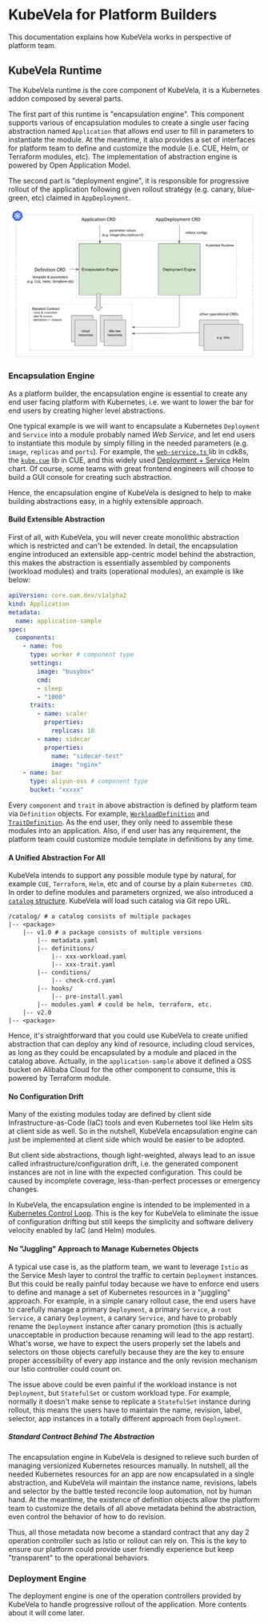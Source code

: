 # KubeVela for Platform Builders

This documentation explains how KubeVela works in perspective of platform team.

## KubeVela Runtime

The KubeVela runtime is the core component of KubeVela, it is a Kubernetes addon composed by several parts.

The first part of this runtime is "encapsulation engine". This component supports various of encapsulation modules to create a single user facing abstraction named `Application` that allows end user to fill in parameters to instantiate the module. At the meantime, it also provides a set of interfaces for platform team to define and customize the module (i.e. CUE, Helm, or Terraform modules, etc). The implementation of abstraction engine is powered by Open Application Model.

The second part is "deployment engine", it is responsible for progressive rollout of the application following given rollout strategy (e.g. canary, blue-green, etc) claimed in `AppDeployment`.

![alt](../../resources/kubevela-runtime.png)

### Encapsulation Engine

As a platform builder, the encapsulation engine is essential to create any end user facing platform with Kubernetes, i.e. we want to lower the bar for end users by creating higher level abstractions. 

One typical example is we will want to encapsulate a Kubernetes `Deployment` and `Service` into a module probably named *Web Service*, and let end users to instantiate this module by simply filling in the needed parameters (e.g. `image`, `replicas` and `ports`). For example, the [`web-service.ts` ](https://github.com/awslabs/cdk8s/blob/master/examples/typescript/web-service/web-service.ts) lib in cdk8s, the [`kube.cue`](https://github.com/cuelang/cue/blob/b8b489251a3f9ea318830788794c1b4a753031c0/doc/tutorial/kubernetes/quick/services/kube.cue#L70) lib in CUE, and this widely used [Deployment + Service](https://docs.bitnami.com/tutorials/create-your-first-helm-chart/) Helm chart. Of course, some teams with great frontend engineers will choose to build a GUI console for creating such abstraction.

Hence, the encapsulation engine of KubeVela is designed to help to make building abstractions easy, in a highly extensible approach. 

#### Build Extensible Abstraction

First of all, with KubeVela, you will never create monolithic abstraction which is restricted and can't be extended. In detail, the encapsulation engine introduced an extensible app-centric model behind the abstraction, this makes the abstraction is essentially assembled by components (workload modules) and traits (operational modules), an example is like below:

```yaml
apiVersion: core.oam.dev/v1alpha2
kind: Application
metadata:
  name: application-sample
spec:
  components:
    - name: foo
      type: worker # component type
      settings:
        image: "busybox"
        cmd:
        - sleep
        - "1000"
      traits:
        - name: scaler
          properties:
            replicas: 10
        - name: sidecar
          properties:
            name: "sidecar-test"
            image: "nginx"
    - name: bar
      type: aliyun-oss # component type
      bucket: "xxxxx"
```

Every `component` and `trait` in above abstraction is defined by platform team via `Definition` objects. For example, [`WorkloadDefinition`](https://github.com/oam-dev/kubevela/tree/master/config/samples/application#workload-definition) and [`TraitDefinition`](https://github.com/oam-dev/kubevela/tree/master/config/samples/application#scaler-trait-definition). As the end user, they only need to assemble these modules into an application. Also, if end user has any requirement, the platform team could customize module template in definitions by any time.

#### A Unified Abstraction For All

KubeVela intends to support any possible module type by natural, for example `CUE`, `Terraform`, `Helm`, etc and of course by a plain `Kubernetes CRD`. In order to define modules and parameters orgnized, we also introduced a [`catalog` structure](https://github.com/oam-dev/kubevela/blob/master/design/vela-core/APIServer-Catalog.md#catalog-structure). KubeVela will load such catalog via Git repo URL.

```console
/catalog/ # a catalog consists of multiple packages 
|-- <package>
    |-- v1.0 # a package consists of multiple versions
        |-- metadata.yaml
        |-- definitions/
            |-- xxx-workload.yaml
            |-- xxx-trait.yaml
        |-- conditions/
            |-- check-crd.yaml
        |-- hooks/
            |-- pre-install.yaml
        |-- modules.yaml # could be helm, terraform, etc.
    |-- v2.0
|-- <package>
```

Hence, it's straightforward that you could use KubeVela to create unified abstraction that can deploy any kind of resource, including cloud services, as long as they could be encapsulated by a module and placed in the catalog above. Actually, in the `application-sample` above it defined a OSS bucket on Alibaba Cloud for the other component to consume, this is powered by Terraform module.

#### No Configuration Drift

Many of the existing modules today are defined by client side Infrastructure-as-Code (IaC) tools and even Kubernetes tool like Helm sits at client side as well. So in the nutshell, KubeVela encapsulation engine can just be implemented at client side which would be easier to be adopted.

But client side abstractions, though light-weighted, always lead to an issue called infrastructure/configuration drift, i.e. the generated component instances are not in line with the expected configuration. This could be caused by incomplete coverage, less-than-perfect processes or emergency changes.

In KubeVela, the encapsulation engine is intended to be implemented in a [Kubernetes Control Loop](https://kubernetes.io/docs/concepts/architecture/controller/). This is the key for KubeVela to eliminate the issue of configuration drifting but still keeps the simplicity and software delivery velocity enabled by IaC (and Helm) modules.

#### No "Juggling" Approach to Manage Kubernetes Objects

A typical use case is, as the platform team, we want to leverage `Istio` as the Service Mesh layer to control the traffic to certain `Deployment` instances. But this could be really painful today because we have to enforce end users to define and manage a set of Kubernetes resources in a "juggling" approach. For example, in a simple canary rollout case, the end users have to carefully manage a primary `Deployment`, a primary `Service`, a `root Service`, a canary `Deployment`, a canary `Service`, and have to probably rename the `Deployment` instance after canary promotion (this is actually unacceptable in production because renaming will lead to the app restart). What's worse, we have to expect the users properly set the labels and selectors on those objects carefully because they are the key to ensure proper accessibility of every app instance and the only revision mechanism our Istio controller could count on.

The issue above could be even painful if the workload instance is not `Deployment`, but `StatefulSet` or custom workload type. For example, normally it doesn't make sense to replicate a `StatefulSet` instance during rollout, this means the users have to maintain the name, revision, label, selector, app instances in a totally different approach from `Deployment`.

##### Standard Contract Behind The Abstraction

The encapsulation engine in KubeVela is designed to relieve such burden of managing versionized Kubernetes resources manually. In nutshell, all the needed Kubernetes resources for an app are now encapsulated in a single abstraction, and KubeVela will maintain the instance name, revisions, labels and selector by the battle tested reconcile loop automation, not by human hand. At the meantime, the existence of definition objects allow the platform team to customize the details of all above metadata behind the abstraction, even control the behavior of how to do revision.

Thus, all those metadata now become a standard contract that any day 2 operation controller such as Istio or rollout can rely on. This is the key to ensure our platform could provide user friendly experience but keep "transparent" to the operational behaviors.

### Deployment Engine

The deployment engine is one of the operation controllers provided by KubeVela to handle progressive rollout of the application. More contents about it will come later.
